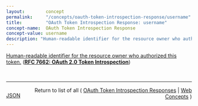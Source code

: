 ```yaml
---
layout:        concept
permalink:     "/concepts/oauth-token-introspection-response/username"
title:         "OAuth Token Introspection Response: username"
concept-name:  OAuth Token Introspection Response
concept-value: username
description: "Human-readable identifier for the resource owner who authorized this token."
---
```


[Human-readable identifier for the resource owner who authorized this token.](https://datatracker.ietf.org/doc/html/rfc7662#section-2.2 "Read documentation for OAuth Token Introspection Response &#34;username&#34;") (**[RFC 7662: OAuth 2.0 Token Introspection](/specs/IETF/RFC/7662 "This specification defines a method for a protected resource to query an OAuth 2.0 authorization server to determine the active state of an OAuth 2.0 token and to determine meta-information about this token. OAuth 2.0 deployments can use this method to convey information about the authorization context of the token from the authorization server to the protected resource.")**)

<br/>
<hr/>

<p style="float : left"><a href="./username.json" title="JSON representing this particular Web Concept value">JSON</a></p>
<p style="text-align: right">Return to list of all ( <a href="../oauth-token-introspection-response/">OAuth Token Introspection Responses</a> | <a href="../">Web Concepts</a> )</p>
